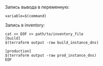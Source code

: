 Запись вывода в переменную:
```shell
variable=$(command)
```
Запись в inventory:
```shell
cat << EOF >> path/to/inventory_file
[build]
$(terraform output -raw build_instance_dns)

[production]
$(terraform output -raw prod_instance_dns)
EOF
```